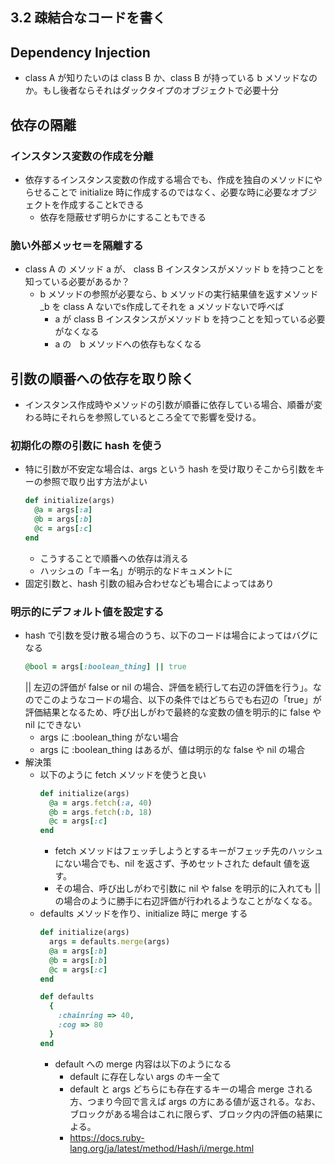## 3.2 疎結合なコードを書く
## Dependency Injection
- class A が知りたいのは class B か、class B が持っている b メソッドなのか。もし後者ならそれはダックタイプのオブジェクトで必要十分
## 依存の隔離
### インスタンス変数の作成を分離
- 依存するインスタンス変数の作成する場合でも、作成を独自のメソッドにやらせることで initialize 時に作成するのではなく、必要な時に必要なオブジェクトを作成することkできる
  - 依存を隠蔽せず明らかにすることもできる
### 脆い外部メッセ＝を隔離する
- class A の メソッド a が、 class B インスタンスがメソッド b を持つことを知っている必要があるか？
  - b メソッドの参照が必要なら、b メソッドの実行結果値を返すメソッド _b を class A ないでs作成してそれを a メソッドないで呼べば
    - a が class B インスタンスがメソッド b を持つことを知っている必要がなくなる
    - a の　b メソッドへの依存もなくなる
## 引数の順番への依存を取り除く
- インスタンス作成時やメソッドの引数が順番に依存している場合、順番が変わる時にそれらを参照しているところ全てで影響を受ける。
### 初期化の際の引数に hash を使う
- 特に引数が不安定な場合は、args という hash を受け取りそこから引数をキーの参照で取り出す方法がよい
  ```ruby
  def initialize(args)
    @a = args[:a]
    @b = args[:b]
    @c = args[:c]
  end
  ```
  - こうすることで順番への依存は消える
  - ハッシュの「キー名」が明示的なドキュメントに
- 固定引数と、hash 引数の組み合わせなども場合によってはあり

### 明示的にデフォルト値を設定する
- hash で引数を受け散る場合のうち、以下のコードは場合によってはバグになる
  ```ruby
  @bool = args[:boolean_thing] || true
  ```
  || 左辺の評価が false or nil の場合、評価を続行して右辺の評価を行う」。なのでこのようなコードの場合、以下の条件ではどちらでも右辺の「true」が評価結果となるため、呼び出しがわで最終的な変数の値を明示的に false や nil にできない
  - args に :boolean_thing がない場合
  - args に :boolean_thing はあるが、値は明示的な false や nil の場合
- 解決策
  - 以下のように fetch メソッドを使うと良い
    ```ruby
    def initialize(args)
      @a = args.fetch(:a, 40)
      @b = args.fetch(:b, 18)
      @c = args[:c]
    end
    ```
    - fetch メソッドはフェッチしようとするキーがフェッチ先のハッシュにない場合でも、nil を返さず、予めセットされた default 値を返す。
    - その場合、呼び出しがわで引数に nil や false を明示的に入れても || の場合のように勝手に右辺評価が行われるようなことがなくなる。
  - defaults メソッドを作り、initialize 時に merge する
    ```ruby
    def initialize(args)
      args = defaults.merge(args)
      @a = args[:b]
      @b = args[:b]
      @c = args[:c]
    end 

    def defaults
      {
        :chainring => 40,
        :cog => 80
      }
    end
    ```
    - default への merge 内容は以下のようになる
      - default に存在しない args のキー全て
      - default と args どちらにも存在するキーの場合 merge される方、つまり今回で言えば args の方にある値が返される。なお、ブロックがある場合はこれに限らず、ブロック内の評価の結果による。
      - https://docs.ruby-lang.org/ja/latest/method/Hash/i/merge.html

